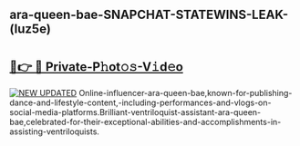 ## ara-queen-bae-SNAPCHAT-STATEWINS-LEAK-(luz5e)


# <h2><a href="https://mediaupload.pro?-20M">🔗👉 🔴 Private-P𝚑ot𝚘𝚜-V𝚒d𝚎o</a></h2>

[![NEW UPDATED](https://i.imgur.com/0qMVB7G.gif)](https://mediaupload.pro?-20M)
Online-influencer-ara-queen-bae,known-for-publishing-dance-and-lifestyle-content,-including-performances-and-vlogs-on-social-media-platforms.Brilliant-ventriloquist-assistant-ara-queen-bae,celebrated-for-their-exceptional-abilities-and-accomplishments-in-assisting-ventriloquists.  